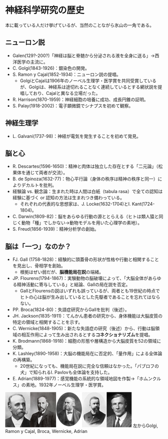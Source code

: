 # 神経科学研究の歴史
本に載っている人だけ挙げているが、当然のことながら氷山の一角である。

## ニューロン説
- Galen(129?-200?)「神経は脳と脊髄から分泌される液を全身に送る」→西洋医学の主流に。
- C. Golgi(1843-1926)：銀染色の開発。
- S. Ramon y Cajal(1852-1934)：ニューロン説の提唱。
  - GolgiとCajalは1906年のノーベル生理学・医学賞を共同受賞しているが、Golgiは、神経系は途切れることなく連続しているとする網状説を提唱しており、Cajalと異なる立場だった。
- R. Harrison(1870-1959)：神経細胞の培養に成功、成長円錐の証明。
- S. Palay(1918-2002)：電子顕微鏡でシナプスを初めて観察。

## 神経生理学
- L. Galvani(1737-98)：神経が電気を発生することを初めて発見。

## 脳と心
- R. Descartes(1596-1650)：精神と肉体は独立した存在とする「二元論」（松果体を通じて両者が交流）。
- B. de Spinoza(1632-77)：物心平行論（身体の秩序は精神の秩序と同一）によりデカルトを批判。
- 経験論 vs. 観念論：生まれた時は人間は白紙（tabula rasa）で全ての認知は経験に基づく or 認知の方法は生まれつき備わっている。
  - それぞれの代表的な思想家は、J. Locke(1632-1704)とI. Kant(1724-1804)。
- C. Darwin(1809-82)：脳をあらゆる行動の源ととらえる（ヒトは類人猿と同じく動物「種」でしかない→動物モデルを用いた心理学の素地）。
- S. Freud(1856-1939)：精神分析学の創始。

## 脳は「一つ」なのか？
- FJ. Gall (1758-1828)：経験的に頭蓋骨の形状が性格や行動と相関することを見出し、骨相学を創始。
  - 根拠はぜい弱だが、**脳機能局在説**の端緒。
- JP. Flourens(1794-1867)：実験動物の脳破壊によって、「大脳全体があらゆる精神活動に寄与している」と結論、Gallの局在説を否定。
  - GallとFlourensの説はいずれも誤っているが、両者とも19世紀の時点でヒトの心は脳が生み出しているとした先駆者であることを忘れてはならない。
- PP. Broca(1824-80)：失語症研究からGallを批判（後述）。
- JH. Jackson(1835-1911)：てんかん患者の研究から、身体機能は大脳皮質の特定の領域と相関することを示す。
- C. Wernicke(1848-1905)：新たな失語症の研究（後述）から、行動は脳領域の相互作用によって生み出されるとする**コネクショナリズム**を提唱。
- K. Brodmann(1868-1918)：細胞の形態や層構造から大脳皮質を52の領域に分類。
- K. Lashley(1890-1958)：大脳の機能局在に否定的、「量作用」による全体論の再構築。
  - 20世紀になっても、機能局在説に完全な信頼はなかった。「パブロフの犬」で知られるI. Pavlovも全体論を支持した。
- E. Adrian(1889-1977)：感覚機能の系統的な領域地図を作製→「ホムンクルス」の素地。1932年ノーベル生理学・医学賞。


<img src="https://github.com/HandaiMedStudent/Principles-of-Neural-Science/blob/img/pic.png" width=80%>
左からGolgi, Ramon y Cajal, Broca, Wernicke, Adrian
